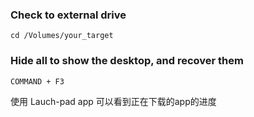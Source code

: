 ### Check to external drive
    cd /Volumes/your_target


### Hide all to show the desktop, and recover them
    COMMAND + F3


使用 Lauch-pad app 可以看到正在下载的app的进度
